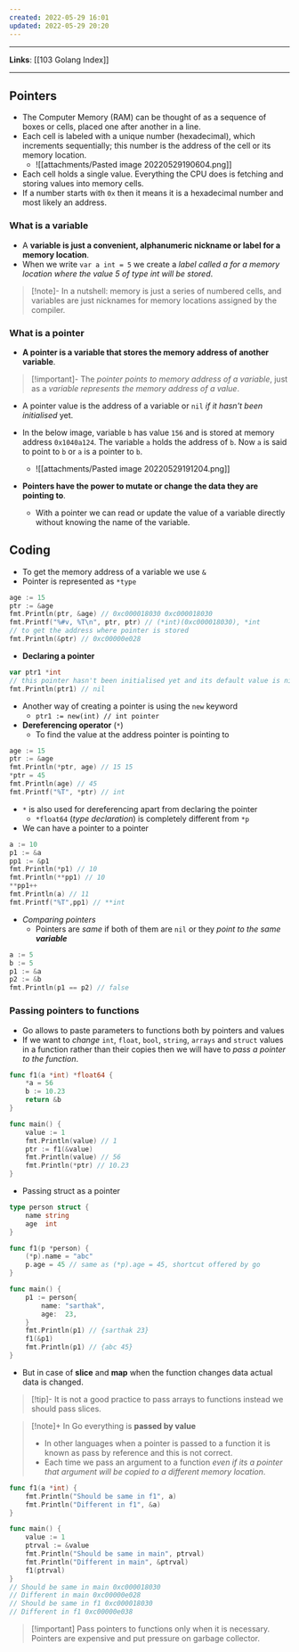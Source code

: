 ```yaml
---
created: 2022-05-29 16:01
updated: 2022-05-29 20:20
---
```

---
**Links**: [[103 Golang Index]]

---
## Pointers
- The Computer Memory (RAM) can be thought of as a sequence of boxes or cells, placed one after another in a line. 
- Each cell is labeled with a unique number (hexadecimal), which increments sequentially; this number is the address of the cell or its memory location.
	- ![[attachments/Pasted image 20220529190604.png]]
- Each cell holds a single value. Everything the CPU does is fetching and storing values into memory cells. 
- If a number starts with `0x` then it means it is a hexadecimal number and most likely an address.

### What is a variable
- A **variable is just a convenient, alphanumeric nickname or label for a memory location**.
- When we write `var a int = 5` we create a *label called a for a memory location where the value 5 of type int will be stored*.

> [!note]- In a nutshell: memory is just a series of numbered cells, and variables are just nicknames for memory locations assigned by the compiler.

### What is a pointer
- **A pointer is a variable that stores the memory address of another variable**.

> [!important]- The *pointer points to memory address of a variable*, just as a *variable represents the memory address of a value*.
- A pointer value is the address of a variable or `nil` *if it hasn't been initialised* yet.

- In the below image, variable `b` has value `156` and is stored at memory address `0x1040a124`. The variable `a` holds the address of `b`. Now `a` is said to point to `b` or `a` is a pointer to `b`.
	- ![[attachments/Pasted image 20220529191204.png]]

- **Pointers have the power to mutate or change the data they are pointing to**. 
	- With a pointer we can read or update the value of a variable directly without knowing the name of the variable.

## Coding
- To get the memory address of a variable we use `&`
- Pointer is represented as `*type`
```go
age := 15
ptr := &age
fmt.Println(ptr, &age) // 0xc000018030 0xc000018030
fmt.Printf("%#v, %T\n", ptr, ptr) // (*int)(0xc000018030), *int
// to get the address where pointer is stored
fmt.Println(&ptr) // 0xc00000e028
```
- **Declaring a pointer**
```go
var ptr1 *int
// this pointer hasn't been initialised yet and its default value is nil
fmt.Println(ptr1) // nil
```
- Another way of creating a pointer is using the `new` keyword
	- `ptr1 := new(int) // int pointer`
- **Dereferencing operator** (`*`)
	- To find the value at the address pointer is pointing to
```go
age := 15
ptr := &age
fmt.Println(*ptr, age) // 15 15 
*ptr = 45
fmt.Println(age) // 45
fmt.Printf("%T", *ptr) // int
```
- `*` is also used for dereferencing apart from declaring the pointer
	- `*float64` (*type declaration*) is completely different from `*p`
- We can have a pointer to a pointer
```go
a := 10
p1 := &a
pp1 := &p1
fmt.Println(*p1) // 10
fmt.Println(**pp1) // 10
**pp1++
fmt.Println(a) // 11
fmt.Printf("%T",pp1) // **int
```
- *Comparing pointers*
	- Pointers are *same* if both of them are `nil` or they *point to the same* _**variable**_
```go
a := 5
b := 5
p1 := &a
p2 := &b
fmt.Println(p1 == p2) // false
```

### Passing pointers to functions
- Go allows to paste parameters to functions both by pointers and values
- If we want to *change* `int`, `float`, `bool`, `string`, `arrays` and `struct` values in a function rather than their copies then we will have to *pass a pointer to the function*.
```go
func f1(a *int) *float64 {
	*a = 56
	b := 10.23
	return &b
}

func main() {
	value := 1
	fmt.Println(value) // 1
	ptr := f1(&value)
	fmt.Println(value) // 56
	fmt.Println(*ptr) // 10.23
}
```
- Passing struct as a pointer
```go
type person struct {
	name string
	age  int
}

func f1(p *person) {
	(*p).name = "abc"
	p.age = 45 // same as (*p).age = 45, shortcut offered by go
}

func main() {
	p1 := person{
		name: "sarthak",
		age:  23,
	}
	fmt.Println(p1) // {sarthak 23} 
	f1(&p1)
	fmt.Println(p1) // {abc 45}
}
```
- But in case of **slice** and **map** when the function changes data actual data is changed.

> [!tip]- It is not a good practice to pass arrays to functions instead we should pass slices.

> [!note]+ In Go everything is **passed by value**
> - In other languages when a pointer is passed to a function it is known as pass by reference and this is not correct.
> - Each time we pass an argument to a function *even if its a pointer that argument will be copied to a different memory location*.

```go
func f1(a *int) {
	fmt.Println("Should be same in f1", a)
	fmt.Println("Different in f1", &a)
}

func main() {
	value := 1
	ptrval := &value
	fmt.Println("Should be same in main", ptrval)
	fmt.Println("Different in main", &ptrval)
	f1(ptrval)
}
// Should be same in main 0xc000018030
// Different in main 0xc00000e028
// Should be same in f1 0xc000018030
// Different in f1 0xc00000e038
```

> [!important] Pass pointers to functions only when it is necessary. Pointers are expensive and put pressure on garbage collector.